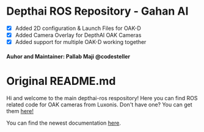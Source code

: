 # Depthai ROS Repository - Gahan AI
- [x] Added 2D configuration & Launch Files for OAK-D
- [x] Added Camera Overlay for DepthAI OAK Cameras
- [x] Added support for multiple OAK-D working together

#### Auhor and Maintainer: Pallab Maji @codesteller



# Original README.md
Hi and welcome to the main depthai-ros respository! Here you can find ROS related code for OAK cameras from Luxonis. Don't have one? You can get them [here!](https://shop.luxonis.com/)

You can find the newest documentation [here](https://docs-beta.luxonis.com/develop/ros/depthai-ros-intro/).